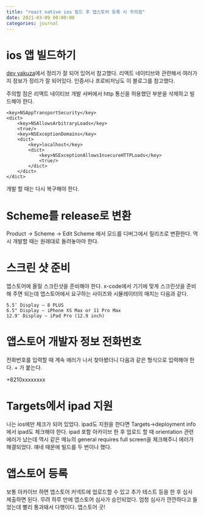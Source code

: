 ```yaml
---
title: "react native ios 빌드 후 앱스토어 등록 시 주의점"
date: 2021-03-09 00:00:00
categories: journal
---
```


# ios 앱 빌드하기

[dev yakuza](https://dev-yakuza.posstree.com/ko/react-native/ios-running-on-device/)에서 정리가 잘 되어 있어서 참고했다. 리액트 네이티브와 관련해서 여러가지 정보가 정리가 잘 되어있다. 인증서나 프로비저닝도 이 블로그를 참고했다.

주의할 점은 리액트 네이티브 개발 서버에서 http 통신을 허용했던 부분을 삭제하고 빌드해야 한다.

```
<key>NSAppTransportSecurity</key>
<dict>
    <key>NSAllowsArbitraryLoads</key>
    <true/>
    <key>NSExceptionDomains</key>
    <dict>
        <key>localhost</key>
        <dict>
            <key>NSExceptionAllowsInsecureHTTPLoads</key>
            <true/>
        </dict>
    </dict>
</dict>
```

개발 할 때는 다시 복구해야 한다.

# Scheme를 release로 변환

Product -> Scheme -> Edit Scheme 에서 모드를 디버그에서 릴리즈로 변환한다. 역시 개발할 때는 원래대로 돌려놓아야 한다.

# 스크린 샷 준비

앱스토어에 올릴 스크린샷을 준비해야 한다. x-code에서 기기에 맞게 스크린샷을 준비해 주면 되는데 앱스토어에서 요구하는 사이즈와 시뮬레이터의 매치는 다음과 같다.

```
5.5″ Display — 8 PLUS
6.5" Display — iPhone XS Max or 11 Pro Max
12.9″ Display — iPad Pro (12.9 inch)
```

# 앱스토어 개발자 정보 전화번호

전화번호를 입력할 때 계속 에러가 나서 찾아봤더니 다음과 같은 형식으로 입력해야 한다. + 가 붙는다.

+8210xxxxxxxx

# Targets에서 ipad 지원

나는 ios에만 체크가 되어 있었다. ipad도 지원을 한다면 Targets->deployment info에서 ipad도 체크해야 한다. ipad 포함 아카이브 한 후 업로드 할 때 orientation 관련 에러가 났는데 역시 같은 메뉴의 general requires full screen을 체크해주니 에러가 해결되었다. 얘네 때문에 빌드를 두 번이나 했다.

# 앱스토어 등록

보통 아카이브 하면 앱스토어 커넥트에 업로드할 수 있고 추가 테스트 등을 한 후 심사 제출하면 된다. 무려 하루 만에 앱스토어 심사가 승인되었다. 엄청 심사가 깐깐하다고 들었는데 빨리 통과돼서 다행이다. 앱스토어 굿!
